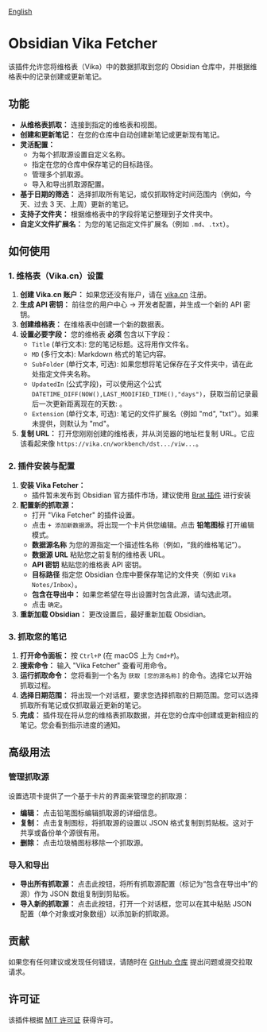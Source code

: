 [English](README.md)

# Obsidian Vika Fetcher

该插件允许您将维格表（Vika）中的数据抓取到您的 Obsidian 仓库中，并根据维格表中的记录创建或更新笔记。

## 功能

-   **从维格表抓取：** 连接到指定的维格表和视图。
-   **创建和更新笔记：** 在您的仓库中自动创建新笔记或更新现有笔记。
-   **灵活配置：**
    -   为每个抓取源设置自定义名称。
    -   指定在您的仓库中保存笔记的目标路径。
    -   管理多个抓取源。
    -   导入和导出抓取源配置。
-   **基于日期的筛选：** 选择抓取所有笔记，或仅抓取特定时间范围内（例如，今天、过去 3 天、上周）更新的笔记。
-   **支持子文件夹：** 根据维格表中的字段将笔记整理到子文件夹中。
-   **自定义文件扩展名：** 为您的笔记指定文件扩展名（例如 `.md`、`.txt`）。

## 如何使用

### 1. 维格表（Vika.cn）设置

1.  **创建 Vika.cn 账户：** 如果您还没有账户，请在 [vika.cn](https://vika.cn) 注册。
2.  **生成 API 密钥：** 前往您的用户中心 -> 开发者配置，并生成一个新的 API 密钥。
3.  **创建维格表：** 在维格表中创建一个新的数据表。
4.  **设置必要字段：** 您的维格表 **必须** 包含以下字段：
    -   `Title` (单行文本): 您的笔记标题。这将用作文件名。
    -   `MD` (多行文本): Markdown 格式的笔记内容。
    -   `SubFolder` (单行文本, 可选): 如果您想将笔记保存在子文件夹中，请在此处指定文件夹名称。
    -   `UpdatedIn` (公式字段)，可以使用这个公式`DATETIME_DIFF(NOW(),LAST_MODIFIED_TIME(),"days")`，获取当前记录最后一次更新距离现在的天数: 。
    -   `Extension` (单行文本, 可选): 笔记的文件扩展名（例如 "md", "txt"）。如果未提供，则默认为 "md"。
5.  **复制 URL：** 打开您刚刚创建的维格表，并从浏览器的地址栏复制 URL。它应该看起来像 `https://vika.cn/workbench/dst.../viw...`。

### 2. 插件安装与配置

1.  **安装 Vika Fetcher：**
    -   插件暂未发布到 Obsidian 官方插件市场，建议使用 [Brat 插件](https://github.com/TfTHacker/obsidian42-brat) 进行安装
2.  **配置新的抓取源：**
    -   打开 "Vika Fetcher" 的插件设置。
    -   点击 `+ 添加新数据源`。将出现一个卡片供您编辑。点击 **铅笔图标** 打开编辑模式。
    -   **数据源名称** 为您的源指定一个描述性名称（例如，“我的维格笔记”）。
    -   **数据源 URL** 粘贴您之前复制的维格表 URL。
    -   **API 密钥** 粘贴您的维格表 API 密钥。
    -   **目标路径** 指定您 Obsidian 仓库中要保存笔记的文件夹（例如 `Vika Notes/Inbox`）。
    -   **包含在导出中：** 如果您希望在导出设置时包含此源，请勾选此项。
    -   点击 `确定`。
3.  **重新加载 Obsidian：** 更改设置后，最好重新加载 Obsidian。

### 3. 抓取您的笔记

1.  **打开命令面板：** 按 `Ctrl+P` (在 macOS 上为 `Cmd+P`)。
2.  **搜索命令：** 输入 "Vika Fetcher" 查看可用命令。
3.  **运行抓取命令：** 您将看到一个名为 `获取 [您的源名称]` 的命令。选择它以开始抓取过程。
4.  **选择日期范围：** 将出现一个对话框，要求您选择抓取的日期范围。您可以选择抓取所有笔记或仅抓取最近更新的笔记。
5.  **完成：** 插件现在将从您的维格表抓取数据，并在您的仓库中创建或更新相应的笔记。您会看到指示进度的通知。

## 高级用法

### 管理抓取源

设置选项卡提供了一个基于卡片的界面来管理您的抓取源：

-   **编辑：** 点击铅笔图标编辑抓取源的详细信息。
-   **复制：** 点击复制图标，将抓取源的设置以 JSON 格式复制到剪贴板。这对于共享或备份单个源很有用。
-   **删除：** 点击垃圾桶图标移除一个抓取源。

### 导入和导出

-   **导出所有抓取源：** 点击此按钮，将所有抓取源配置（标记为“包含在导出中”的源）作为 JSON 数组复制到剪贴板。
-   **导入新的抓取源：** 点击此按钮，打开一个对话框，您可以在其中粘贴 JSON 配置（单个对象或对象数组）以添加新的抓取源。

## 贡献

如果您有任何建议或发现任何错误，请随时在 [GitHub 仓库](<Your GitHub Repo Link Here>) 提出问题或提交拉取请求。

## 许可证

该插件根据 [MIT 许可证](LICENSE) 获得许可。
